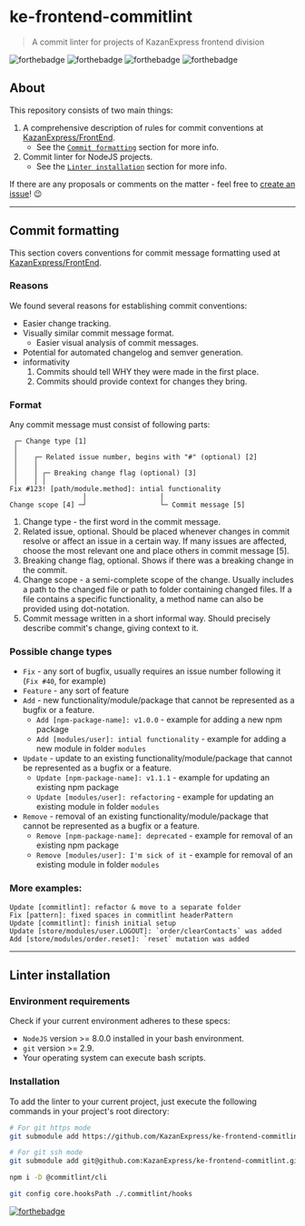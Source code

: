 # ke-frontend-commitlint

> A commit linter for projects of KazanExpress frontend division

![forthebadge](https://forthebadge.com/images/badges/approved-by-veridian-dynamics.svg)
![forthebadge](https://forthebadge.com/images/badges/just-plain-nasty.svg)
![forthebadge](https://forthebadge.com/images/badges/no-ragrets.svg)
![forthebadge](https://forthebadge.com/images/badges/powered-by-responsibility.svg)

## About

This repository consists of two main things:
1. A comprehensive description of rules for commit conventions at [KazanExpress/FrontEnd](https://github.com/orgs/KazanExpress/teams/frontend).
   - See the [`Commit formatting`](#commit-formatting) section for more info.
2. Commit linter for NodeJS projects.
   - See the [`Linter installation`](#linter-installation) section for more info.

If there are any proposals or comments on the matter - feel free to [create an issue](https://github.com/KazanExpress/ke-frontend-commitlint/issues/new)! 😉

---

## Commit formatting

This section covers conventions for commit message formatting used at [KazanExpress/FrontEnd](https://github.com/orgs/KazanExpress/teams/frontend).

### Reasons

We found several reasons for establishing commit conventions:
- Easier change tracking.
- Visually similar commit message format.
  - Easier visual analysis of commit messages.
- Potential for automated changelog and semver generation.
- informativity
  1. Commits should tell WHY they were made in the first place.
  2. Commits should provide context for changes they bring.

### Format

Any commit message must consist of following parts:
```
 ┌─ Change type [1]
 │
 │    ┌─ Related issue number, begins with "#" (optional) [2]
 │    │
 │    │ ┌─ Breaking change flag (optional) [3]
 │    │ │
Fix #123! [path/module.method]: intial functionality
                  │                  │
Change scope [4] ─┘                  └─ Commit message [5]
```
1. Change type - the first word in the commit message.
2. Related issue, optional. Should be placed whenever changes in commit resolve or affect an issue in a certain way. If many issues are affected, choose the most relevant one and place others in commit message [5].
3. Breaking change flag, optional. Shows if there was a breaking change in the commit.
4. Change scope - a semi-complete scope of the change. Usually includes a path to the changed file or path to folder containing changed files. If a file contains a specific functionality, a method name can also be provided using dot-notation.
5. Commit message written in a short informal way. Should precisely describe commit's change, giving context to it.

### Possible change types
- `Fix` - any sort of bugfix, usually requires an issue number following it (`Fix #40`, for example)
- `Feature` - any sort of feature
- `Add` - new functionality/module/package that cannot be represented as a bugfix or a feature.
  - `Add [npm-package-name]: v1.0.0` - example for adding a new npm package
  - `Add [modules/user]: intial functionality` - example for adding a new module in folder `modules`
- `Update` - update to an existing functionality/module/package that cannot be represented as a bugfix or a feature.
  - `Update [npm-package-name]: v1.1.1` - example for updating an existing npm package
  - `Update [modules/user]: refactoring` - example for updating an existing module in folder `modules`
- `Remove` - removal of an existing functionality/module/package that cannot be represented as a bugfix or a feature.
  - `Remove [npm-package-name]: deprecated` - example for removal of an existing npm package
  - `Remove [modules/user]: I'm sick of it` - example for removal of an existing module in folder `modules`

### More examples:
```
Update [commitlint]: refactor & move to a separate folder
Fix [pattern]: fixed spaces in commitlint headerPattern
Update [commitlint]: finish initial setup
Update [store/modules/user.LOGOUT]: `order/clearContacts` was added
Add [store/modules/order.reset]: `reset` mutation was added
```

---

## Linter installation

### Environment requirements

Check if your current environment adheres to these specs:
- `NodeJS` version >= 8.0.0 installed in your bash environment.
- `git` version >= 2.9.
- Your operating system can execute bash scripts.

### Installation

To add the linter to your current project, just execute the following commands in your project's root directory:
```bash
# For git https mode
git submodule add https://github.com/KazanExpress/ke-frontend-commitlint.git .commitlint

# For git ssh mode
git submodule add git@github.com:KazanExpress/ke-frontend-commitlint.git .commitlint

npm i -D @commitlint/cli

git config core.hooksPath ./.commitlint/hooks
```



[![forthebadge](https://forthebadge.com/images/badges/oooo-kill-em.svg)](https://forthebadge.com)
